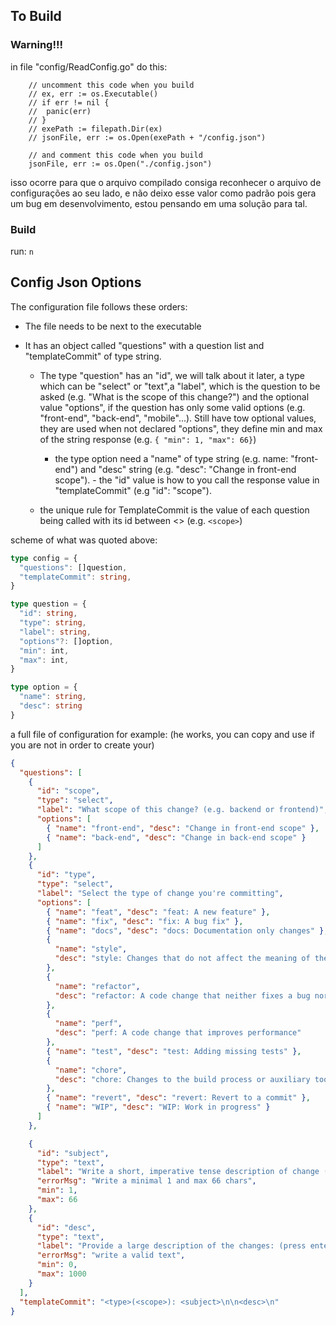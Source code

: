 ## To Build

### Warning!!!

in file "config/ReadConfig.go" do this:

```Golang
	// uncomment this code when you build
	// ex, err := os.Executable()
	// if err != nil {
	// 	panic(err)
	// }
	// exePath := filepath.Dir(ex)
	// jsonFile, err := os.Open(exePath + "/config.json")

	// and comment this code when you build
	jsonFile, err := os.Open("./config.json")
```

isso ocorre para que o arquivo compilado consiga reconhecer o arquivo de configurações ao seu lado, e não deixo esse valor como padrão pois gera um bug em desenvolvimento, estou pensando em uma solução para tal.

### Build

run:
`n`

## Config Json Options

The configuration file follows these orders:

- The file needs to be next to the executable

- It has an object called "questions" with a question list and "templateCommit" of type string.

  - The type "question" has an "id", we will talk about it later, a type which can be "select" or "text",a "label", which is the question to be asked (e.g. "What is the scope of this change?") and the optional value "options", if the question has only some valid options (e.g. "front-end", "back-end", "mobile"...). Still have tow optional values, they are used when not declared "options", they define min and max of the string response (e.g. `{ "min": 1, "max": 66}`)

    - the type option need a "name" of type string (e.g. name: "front-end") and "desc" string (e.g. "desc": "Change in front-end scope"). - the "id" value is how to you call the response value in "templateCommit" (e.g "id": "scope").

  - the unique rule for TemplateCommit is the value of each question being called with its id between <> (e.g. `<scope>`)

scheme of what was quoted above:

```Typescript
type config = {
  "questions": []question,
  "templateCommit": string,
}

type question = {
  "id": string,
  "type": string,
  "label": string,
  "options"?: []option,
  "min": int,
  "max": int,
}

type option = {
  "name": string,
  "desc": string
}
```

a full file of configuration for example:
(he works, you can copy and use if you are not in order to create your)

```JSON
{
  "questions": [
    {
      "id": "scope",
      "type": "select",
      "label": "What scope of this change? (e.g. backend or frontend)",
      "options": [
        { "name": "front-end", "desc": "Change in front-end scope" },
        { "name": "back-end", "desc": "Change in back-end scope" }
      ]
    },
    {
      "id": "type",
      "type": "select",
      "label": "Select the type of change you're committing",
      "options": [
        { "name": "feat", "desc": "feat: A new feature" },
        { "name": "fix", "desc": "fix: A bug fix" },
        { "name": "docs", "desc": "docs: Documentation only changes" },
        {
          "name": "style",
          "desc": "style: Changes that do not affect the meaning of the code\n       (white-space, formatting, missing semi-colons, etc)"
        },
        {
          "name": "refactor",
          "desc": "refactor: A code change that neither fixes a bug nor adds a feature"
        },
        {
          "name": "perf",
          "desc": "perf: A code change that improves performance"
        },
        { "name": "test", "desc": "test: Adding missing tests" },
        {
          "name": "chore",
          "desc": "chore: Changes to the build process or auxiliary tools\n       and libraries such as documentation generation"
        },
        { "name": "revert", "desc": "revert: Revert to a commit" },
        { "name": "WIP", "desc": "WIP: Work in progress" }
      ]
    },

    {
      "id": "subject",
      "type": "text",
      "label": "Write a short, imperative tense description of change (max 66 chars)",
      "errorMsg": "Write a minimal 1 and max 66 chars",
      "min": 1,
      "max": 66
    },
    {
      "id": "desc",
      "type": "text",
      "label": "Provide a large description of the changes: (press enter for skip)",
      "errorMsg": "write a valid text",
      "min": 0,
      "max": 1000
    }
  ],
  "templateCommit": "<type>(<scope>): <subject>\n\n<desc>\n"
}
```
